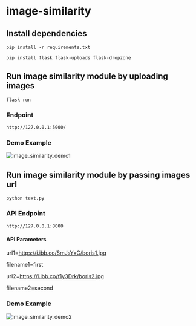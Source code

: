 # image-similarity

## Install dependencies

`pip install -r requirements.txt`

`pip install flask flask-uploads flask-dropzone`

## Run image similarity module by uploading images

`flask run`

### Endpoint 

`http://127.0.0.1:5000/`

### Demo Example 

![image_similarity_demo1](https://user-images.githubusercontent.com/111785973/185995923-fd9f1437-d1d3-4e1b-a372-6f27cff43640.png)



## Run image similarity module by passing  images url

`python text.py`

### API Endpoint 

`http://127.0.0.1:8000`

#### API Parameters

url1=https://i.ibb.co/8mJsYxC/boris1.jpg

filename1=first

url2=https://i.ibb.co/f1y3Drk/boris2.jpg

filename2=second

### Demo Example 
![image_similarity_demo2](https://user-images.githubusercontent.com/111785973/185995051-89918bc4-997b-490a-99ad-41e524bde892.png)


